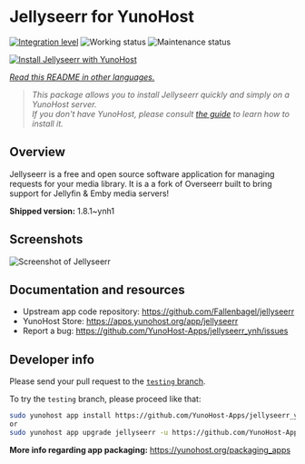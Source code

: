 <!--
N.B.: This README was automatically generated by <https://github.com/YunoHost/apps/tree/master/tools/readme_generator>
It shall NOT be edited by hand.
-->

# Jellyseerr for YunoHost

[![Integration level](https://dash.yunohost.org/integration/jellyseerr.svg)](https://dash.yunohost.org/appci/app/jellyseerr) ![Working status](https://ci-apps.yunohost.org/ci/badges/jellyseerr.status.svg) ![Maintenance status](https://ci-apps.yunohost.org/ci/badges/jellyseerr.maintain.svg)

[![Install Jellyseerr with YunoHost](https://install-app.yunohost.org/install-with-yunohost.svg)](https://install-app.yunohost.org/?app=jellyseerr)

*[Read this README in other languages.](./ALL_README.md)*

> *This package allows you to install Jellyseerr quickly and simply on a YunoHost server.*  
> *If you don't have YunoHost, please consult [the guide](https://yunohost.org/install) to learn how to install it.*

## Overview

Jellyseerr is a free and open source software application for managing requests for your media library. It is a a fork of Overseerr built to bring support for Jellyfin & Emby media servers!

**Shipped version:** 1.8.1~ynh1

## Screenshots

![Screenshot of Jellyseerr](./doc/screenshots/jellyseerr.png)

## Documentation and resources

- Upstream app code repository: <https://github.com/Fallenbagel/jellyseerr>
- YunoHost Store: <https://apps.yunohost.org/app/jellyseerr>
- Report a bug: <https://github.com/YunoHost-Apps/jellyseerr_ynh/issues>

## Developer info

Please send your pull request to the [`testing` branch](https://github.com/YunoHost-Apps/jellyseerr_ynh/tree/testing).

To try the `testing` branch, please proceed like that:

```bash
sudo yunohost app install https://github.com/YunoHost-Apps/jellyseerr_ynh/tree/testing --debug
or
sudo yunohost app upgrade jellyseerr -u https://github.com/YunoHost-Apps/jellyseerr_ynh/tree/testing --debug
```

**More info regarding app packaging:** <https://yunohost.org/packaging_apps>
